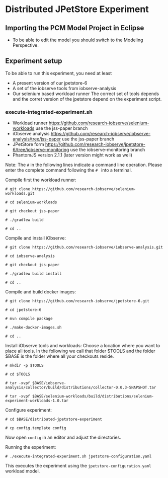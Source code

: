 # Distributed JPetStore Experiment

## Importing the PCM Model Project in Eclipse

- To be able to edit the model you should switch to the Modeling Perspective.

## Experiment setup

To be able to run this experiment, you need at least
- A present version of our jpetstore-6
- A set of the iobserve tools from iobserve-analysis
- Our selenium based workload runner
The correct set of tools depends and the corret version of the jpetstore depend on
the experiment script.

### execute-integrated-experiment.sh

- Workload runner https://github.com/research-iobserve/selenium-workloads 
  use the jss-paper branch
- iObserve analysis https://github.com/research-iobserve/iobserve-analysis/tree/jss-paper
  use the jss-paper branch
- JPetStore form https://github.com/research-iobserve/jpetstore-6/tree/iobserve-monitoring
  use the iobserve-monitoring branch
- PhantomJS version 2.1.1 (later version might work as well)

Note: The `#` in the following lines indicate a command line operation. Please enter the
complete command following the `# ` into a terminal.

Compile first the workload runner:

`# git clone https://github.com/research-iobserve/selenium-workloads.git`

`# cd selenium-workloads`

`# git checkout jss-paper`

`# ./gradlew build`

`# cd ..`

Compile and install iObserve:

`# git clone https://github.com/research-iobserve/iobserve-analysis.git`

`# cd iobserve-analysis`

`# git checkout jss-paper`

`# ./gradlew build install`

`# cd ..`

Compile and build docker images:

`# git clone https://github.com/research-iobserve/jpetstore-6.git`

`# cd jpetstore-6`

`# mvn compile package`

`# ./make-docker-images.sh`

`# cd ..`

Install iObserve tools and workloads:
Choose a location where you want to place all tools. In the following we call that folder $TOOLS
and the folder $BASE is the folder where all your checkouts reside.

`# mkdir -p $TOOLS`

`# cd $TOOLS`

`# tar -xvpf $BASE/iobserve-analysis/collector/build/distributions/collector-0.0.3-SNAPSHOT.tar`

`# tar -xvpf $BASE/selenium-workloads/build/distributions/selenium-experiment-workloads-1.0.tar`

Configure experiment:

`# cd $BASE/distributed-jpetstore-experiment`

`# cp config.template config`

Now open `config` in an editor and adjust the directories.

Running the experiment:

`# ./execute-integrated-experiment.sh jpetstore-configuration.yaml`

This executes the experiment using the `jpetstore-configuration.yaml` workload model.


